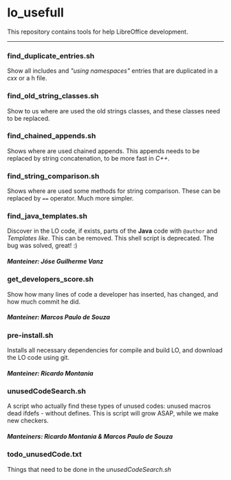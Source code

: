 # lo_usefull

This repository contains tools for help LibreOffice development.

----

### find\_duplicate\_entries.sh

Show all includes and _"using namespaces"_ entries that are duplicated in a _cxx_ or a h file.

### find\_old\_string\_classes.sh

Show to us where are used the old strings classes, and these classes need to be replaced.

### find\_chained\_appends.sh

Shows where are used chained appends. This appends needs to be replaced by string concatenation, to be more fast in _C++_.

### find\_string\_comparison.sh

Shows where are used some methods for string comparison. These can be replaced by `==` operator. Much more simpler.

### find\_java\_templates.sh

Discover in the LO code, if exists, parts of the **Java** code with `@author` and _Templates like_. This can be removed. This shell script is deprecated. The bug was solved, great! :) 

##### Manteiner: Jóse Guilherme Vanz

### get\_developers\_score.sh

Show how many lines of code a developer has inserted, has changed, and how much commit he did. 

##### Manteiner: Marcos Paulo de Souza

### pre-install.sh

Installs all necessary dependencies for compile and build LO, and download the LO code using git.

##### Manteiner: Ricardo Montania

### unusedCodeSearch.sh

A script who actually find these types of unused codes: unused macros dead ifdefs - without defines. This is script will grow ASAP, while we make new checkers. 

##### Manteiners: Ricardo Montania & Marcos Paulo de Souza

### todo_unusedCode.txt

Things that need to be done in the _unusedCodeSearch.sh_